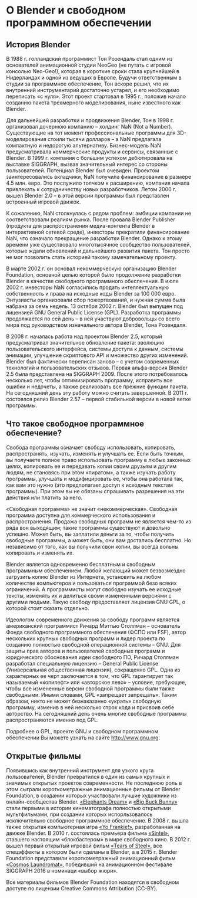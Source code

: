# О Blender и свободном программном обеспечении
## История Blender
В 1988 г. голландский программист Тон Розендаль стал одним из основателей анимационной студии NeoGeo 
(не путать с игровой консолью Neo-Geo!), которая в короткие сроки стала крупнейшей в Нидерландах и 
одной из ведущих в Европе. Будучи ответственным в студии за программное обеспечение, Тон вскоре решил, 
что их внутренний инструментарий достаточно устарел, и его необходимо переписать «с нуля». Этот проект 
стартовал в 1995 г., положив начало созданию пакета трехмерного моделирования, ныне известного как Blender.

Для дальнейшей разработки и продвижения Blender, Тон в 1998 г. организовал дочернюю компанию – холдинг NaN (Not a Number). 
Существующие на тот момент профессиональные программы для 3D-моделирования стоили тысячи долларов – а NaN предлагала 
компактную и недорогую альтернативу. Бизнес-модель NaN предусматривала коммерческие продукты и сервисы, связанные с Blender. 
В 1999 г. компания с большим успехом дебютировала на выставке SIGGRAPH, вызвав значительный интерес со стороны пользователей. 
Потенциал Blender был очевиден. Проектом заинтересовались вкладчики, NaN получила финансирование в размере 4.5 млн. евро. 
Это послужило толчком к расширению, компания начала привлекать к сотрудничеству новых разработчиков. Летом 2000 г. вышел 
Blender 2.0 – в этой версии программы был представлен встроенный игровой движок.

К сожалению, NaN столкнулась с рядом проблем: амбиции компании не соответствовали реалиям рынка. После провала 
Blender Publisher (продукта для распространения медиа-контента Blender в интерактивной сетевой среде), инвесторы 
прекратили финансирование NaN, что означало прекращение разработки Blender. Однако к этому времени уже существовало 
многотысячное сообщество пользователей, которые ждали обновлений и дальнейшего развития пакета. Тон просто не мог 
позволить стать историей такому замечательному проекту. 

В марте 2002 г. он основал некоммерческую организацию Blender Foundation, основной целью которой было продолжение 
разработки Blender в качестве свободного программного обеспечения. В июле 2002 г. инвесторы NaN согласились продать 
интеллектуальную собственность и права на исходные коды Blender за 100 000 евро. Энтузиасты организовали сбор пожертвований, 
и нужная сумма была набрана за семь недель. 13 октября 2002 г. Blender был выпущен под лицензией GNU General Public License (GPL). Разработка программы продолжается по сей день – в ней участвуют добровольцы со всего мира под руководством изначального 
автора Blender, Тона Розендаля.

В 2008 г. началась работа над проектом Blender 2.5, который предусматривал значительное обновление пакета: 
эволюцию пользовательского интерфейса, системы доступа к данным, системы анимации, улучшение скриптового API 
и множество других изменений. Blender был фактически переписан заново – с учетом современных технологий и 
пользовательских отзывов. Первая альфа-версия Blender 2.5 была представлена на SIGGRAPH 2009. После этого 
потребовалось несколько лет, чтобы оптимизировать программу, исправить все ошибки и недочеты, а также реализовать 
все прежние функции пакета. На сегодняшний день эту работу можно считать завершенной. В 2011 г. состоялся релиз 
Blender 2.57 – первой стабильной версии в новой ветке программы.

## Что такое свободное программное обеспечение?
Свобода программы означает свободу использовать, копировать, распространять, изучать, изменять и 
улучшать ее. Если быть точным, вы получаете полное право использовать программу в любых законных целях, 
копировать ее и передавать копии своим друзьям и другим людям, не становясь при этом «пиратом», 
а также изучать работу программы, улучшать и модифицировать ее, чтобы она работала так, как вам это 
нужно (это предполагает доступ к исходным текстам программы). При этом вы не обязаны спрашивать 
разрешения на эти действия или платить за него.

«Свободная программа» не значит «некоммерческая». Свободная программа  доступна для коммерческого 
использования и распространения. Продажа свободных программ не является чем-то из ряда вон выходящим; 
такие программы существуют и довольно успешно. Может быть, вы заплатили деньги за то, чтобы получить 
свободные программы, а может быть, они вам достались бесплатно. Но независимо от того, как вы получили 
свои копии, вы всегда вольны копировать и изменять их.

Blender является одновременно бесплатным и свободным программным обеспечением. Любой желающий может 
безвозмездно загрузить копию Blender из Интернета, установить на любом количестве компьютеров и пользоваться 
программой безо всяких ограничений. А программисты могут свободно изучать ее исходные тексты, изменять их и 
делиться своми измененными версиями с другими людьми. Такую свободу предоставляет лицензия GNU GPL, 
о которой стоит сказать отдельно.

Идеологом современного движения за свободу программ является американский программист Ричард Мэттью Столлман – 
основатель Фонда свободного программного обеспечения (ФСПО или FSF), автор нескольких крупных свободных 
программ и лидер проекта по созданию полностью свободной операционной системы – GNU. Для защиты прав авторов 
и пользователей свободных программ и юридического обоснования идеи свободного ПО, Ричард Столлман разработал 
специальную лицензию – General Public License (Универсальная общественная лицензия), сокращенно GPL. 
Одна из характерных ее черт заключается в том, что GPL гарантирует так называемый «копилефт» или «авторское лево» – 
условие, требующее, чтобы все измененные версии свободной программы были также свободными. Иными словами, GPL 
«запрещает запрещать». Таким образом, никто не может безнаказанно «украть» свободную программу, изменив в ней 
несколько строк кода и присвоив себе авторство. На сегодняшний день очень многие свободные программы 
распространяются именно под GPL.

Подробнее о GPL, проекте GNU и свободном программном обеспечении Вы можете узнать на сайте http://www.gnu.org.

## Открытые фильмы
Появившись как внутренний инструмент для узкого круга пользователей, Blender превратился в один 
из самых крупных и значимых открытых проектов современности. Не последнюю роль в этом сыграли 
короткометражные анимационные фильмы от Blender Foundation, в создании которых участвовали лучшие 
художники из онлайн-сообщества Blender. [«Elephants Dream»](https://orange.blender.org) 
и [«Big Buck Bunny»](https://peach.blender.org) стали первыми в истории кинематографа полностью открытыми 
мультфильмами, при создании которых испорльзовалось исключительно свободное программное обеспечение. 
В 2008 г. вышла также открытая компьютерная игра [«Yo Frankie!»](https://apricot.blender.org), 
разработанная на движке Blender. В 2010 г. состоялась премьера фильма [«Sintel»](https://durian.blender.org), 
ставшего настоящим «блокбастером» в мире свободного кино. В 2012 г. вышел первый открытый игровой фильм 
[«Tears of Steel»](https://mango.blender.org), все спецэффекты в котором были сделаны в Blender, 
а в 2015 г. Blender Foundation представили короткометражный анимационный фильм 
[«Cosmos Laundromat»](https://gooseberry.blender.org), победивший на анимационном фестивале 
SIGGRAPH 2016 в номинаци «выбор жюри».

Все материалы фильмов Blender Foundation находятся в свободном доступе по лицензии Creative Commons Attribution (СС-BY).
